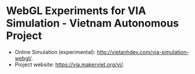 # WebGL Experiments for VIA Simulation - Vietnam Autonomous Project

- Online Simulation (experimental): <http://vietanhdev.com/via-simulation-webgl/>.
- Project website: <https://via.makerviet.org/vi/>.
